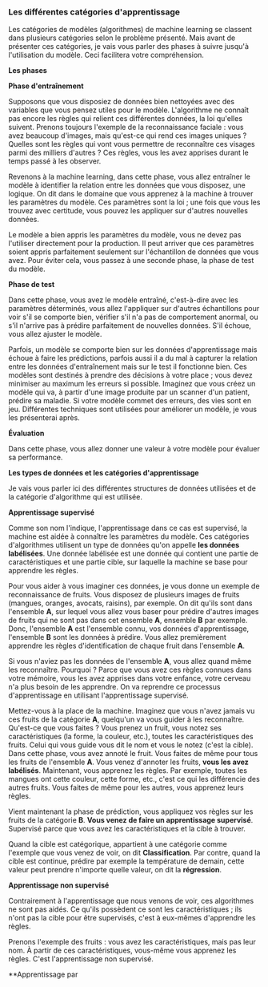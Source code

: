 ### Les différentes catégories d'apprentissage

Les catégories de modèles (algorithmes) de machine learning se classent dans plusieurs catégories selon le problème présenté. Mais avant de présenter ces catégories, je vais vous parler des phases à suivre jusqu'à l'utilisation du modèle. Ceci facilitera votre compréhension.

**Les phases**

**Phase d'entraînement**

Supposons que vous disposiez de données bien nettoyées avec des variables que vous pensez utiles pour le modèle. L'algorithme ne connaît pas encore les règles qui relient ces différentes données, la loi qu'elles suivent. Prenons toujours l'exemple de la reconnaissance faciale : vous avez beaucoup d'images, mais qu'est-ce qui rend ces images uniques ? Quelles sont les règles qui vont vous permettre de reconnaître ces visages parmi des milliers d'autres ? Ces règles, vous les avez apprises durant le temps passé à les observer. 

Revenons à la machine learning, dans cette phase, vous allez entraîner le modèle à identifier la relation entre les données que vous disposez, une logique. On dit dans le domaine que vous apprenez à la machine à trouver les paramètres du modèle. Ces paramètres sont la loi ; une fois que vous les trouvez avec certitude, vous pouvez les appliquer sur d'autres nouvelles données. 

Le modèle a bien appris les paramètres du modèle, vous ne devez pas l'utiliser directement pour la production. Il peut arriver que ces paramètres soient appris parfaitement seulement sur l'échantillon de données que vous avez. Pour éviter cela, vous passez à une seconde phase, la phase de test du modèle.

**Phase de test**

Dans cette phase, vous avez le modèle entraîné, c'est-à-dire avec les paramètres déterminés, vous allez l'appliquer sur d'autres échantillons pour voir s'il se comporte bien, vérifier s'il n'a pas de comportement anormal, ou s'il n'arrive pas à prédire parfaitement de nouvelles données. S'il échoue, vous allez ajuster le modèle. 

Parfois, un modèle se comporte bien sur les données d'apprentissage mais échoue à faire les prédictions, parfois aussi il a du mal à capturer la relation entre les données d'entraînement mais sur le test il fonctionne bien. Ces modèles sont destinés à prendre des décisions à votre place ; vous devez minimiser au maximum les erreurs si possible. Imaginez que vous créez un modèle qui va, à partir d'une image produite par un scanner d'un patient, prédire sa maladie. Si votre modèle commet des erreurs, des vies sont en jeu. Différentes techniques sont utilisées pour améliorer un modèle, je vous les présenterai après.

**Évaluation**

Dans cette phase, vous allez donner une valeur à votre modèle pour évaluer sa performance.

**Les types de données et les catégories d'apprentissage**

Je vais vous parler ici des différentes structures de données utilisées et de la catégorie d'algorithme qui est utilisée.

**Apprentissage supervisé**

Comme son nom l'indique, l'apprentissage dans ce cas est supervisé, la machine est aidée à connaître les paramètres du modèle. Ces catégories d'algorithmes utilisent un type de données qu'on appelle **les données labélisées**. Une donnée labélisée est une donnée qui contient une partie de caractéristiques et une partie cible, sur laquelle la machine se base pour apprendre les règles.

Pour vous aider à vous imaginer ces données, je vous donne un exemple de reconnaissance de fruits. Vous disposez de plusieurs images de fruits (mangues, oranges, avocats, raisins), par exemple. On dit qu'ils sont dans l'ensemble **A**, sur lequel vous allez vous baser pour prédire d'autres images de fruits qui ne sont pas dans cet ensemble **A**, ensemble **B** par exemple. Donc, l'ensemble **A** est l'ensemble connu, vos données d'apprentissage, l'ensemble **B** sont les données à prédire. Vous allez premièrement apprendre les règles d'identification de chaque fruit dans l'ensemble **A**.

Si vous n'aviez pas les données de l'ensemble **A**, vous allez quand même les reconnaître. Pourquoi ? Parce que vous avez ces règles connues dans votre mémoire, vous les avez apprises dans votre enfance, votre cerveau n'a plus besoin de les apprendre. On va reprendre ce processus d'apprentissage en utilisant l'apprentissage supervisé.

Mettez-vous à la place de la machine. Imaginez que vous n'avez jamais vu ces fruits de la catégorie **A**, quelqu'un va vous guider à les reconnaître. Qu'est-ce que vous faites ? Vous prenez un fruit, vous notez ses caractéristiques (la forme, la couleur, etc.), toutes les caractéristiques des fruits. Celui qui vous guide vous dit le nom et vous le notez (c'est la cible). Dans cette phase, vous avez annoté le fruit. Vous faites de même pour tous les fruits de l'ensemble **A**. Vous venez d'annoter les fruits, **vous les avez labélisés**. Maintenant, vous apprenez les règles. Par exemple, toutes les mangues ont cette couleur, cette forme, etc., c'est ce qui les différencie des autres fruits. Vous faites de même pour les autres, vous apprenez leurs règles.

Vient maintenant la phase de prédiction, vous appliquez vos règles sur les fruits de la catégorie **B**. **Vous venez de faire un apprentissage supervisé**. Supervisé parce que vous avez les caractéristiques et la cible à trouver.

Quand la cible est catégorique, appartient à une catégorie comme l'exemple que vous venez de voir, on dit **Classification**. Par contre, quand la cible est continue, prédire par exemple la température de demain, cette valeur peut prendre n'importe quelle valeur, on dit la **régression**.

**Apprentissage non supervisé**

Contrairement à l'apprentissage que nous venons de voir, ces algorithmes ne sont pas aidés. Ce qu'ils possèdent ce sont les caractéristiques ; ils n'ont pas la cible pour être supervisés, c'est à eux-mêmes d'apprendre les règles.

Prenons l'exemple des fruits : vous avez les caractéristiques, mais pas leur nom. À partir de ces caractéristiques, vous-même vous apprenez les règles. C'est l'apprentissage non supervisé.

**Apprentissage par